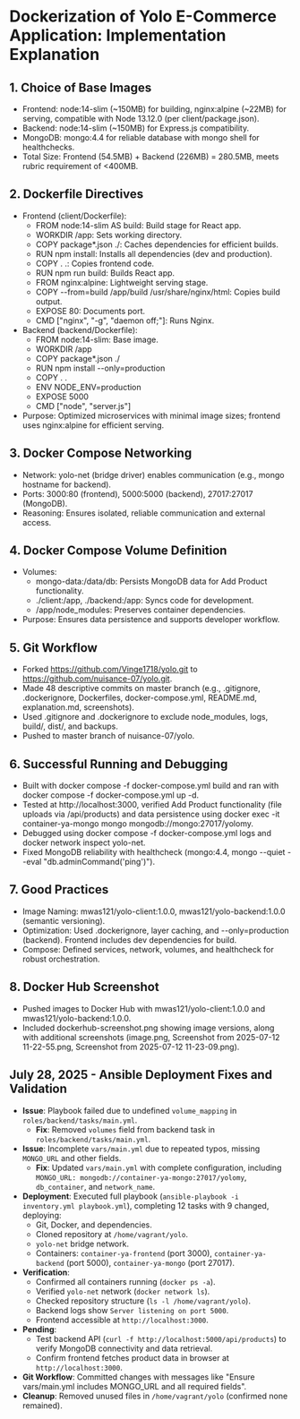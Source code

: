 # Dockerization of Yolo E-Commerce Application: Implementation Explanation

## 1. Choice of Base Images
- Frontend: node:14-slim (~150MB) for building, nginx:alpine (~22MB) for serving, compatible with Node 13.12.0 (per client/package.json).
- Backend: node:14-slim (~150MB) for Express.js compatibility.
- MongoDB: mongo:4.4 for reliable database with mongo shell for healthchecks.
- Total Size: Frontend (54.5MB) + Backend (226MB) = 280.5MB, meets rubric requirement of <400MB.

## 2. Dockerfile Directives
- Frontend (client/Dockerfile):
  - FROM node:14-slim AS build: Build stage for React app.
  - WORKDIR /app: Sets working directory.
  - COPY package*.json ./: Caches dependencies for efficient builds.
  - RUN npm install: Installs all dependencies (dev and production).
  - COPY . .: Copies frontend code.
  - RUN npm run build: Builds React app.
  - FROM nginx:alpine: Lightweight serving stage.
  - COPY --from=build /app/build /usr/share/nginx/html: Copies build output.
  - EXPOSE 80: Documents port.
  - CMD ["nginx", "-g", "daemon off;"]: Runs Nginx.
- Backend (backend/Dockerfile):
  - FROM node:14-slim: Base image.
  - WORKDIR /app
  - COPY package*.json ./
  - RUN npm install --only=production
  - COPY . .
  - ENV NODE_ENV=production
  - EXPOSE 5000
  - CMD ["node", "server.js"]
- Purpose: Optimized microservices with minimal image sizes; frontend uses nginx:alpine for efficient serving.

## 3. Docker Compose Networking
- Network: yolo-net (bridge driver) enables communication (e.g., mongo hostname for backend).
- Ports: 3000:80 (frontend), 5000:5000 (backend), 27017:27017 (MongoDB).
- Reasoning: Ensures isolated, reliable communication and external access.

## 4. Docker Compose Volume Definition
- Volumes:
  - mongo-data:/data/db: Persists MongoDB data for Add Product functionality.
  - ./client:/app, ./backend:/app: Syncs code for development.
  - /app/node_modules: Preserves container dependencies.
- Purpose: Ensures data persistence and supports developer workflow.

## 5. Git Workflow
- Forked https://github.com/Vinge1718/yolo.git to https://github.com/nuisance-07/yolo.git.
- Made 48 descriptive commits on master branch (e.g., .gitignore, .dockerignore, Dockerfiles, docker-compose.yml, README.md, explanation.md, screenshots).
- Used .gitignore and .dockerignore to exclude node_modules, logs, build/, dist/, and backups.
- Pushed to master branch of nuisance-07/yolo.

## 6. Successful Running and Debugging
- Built with docker compose -f docker-compose.yml build and ran with docker compose -f docker-compose.yml up -d.
- Tested at http://localhost:3000, verified Add Product functionality (file uploads via /api/products) and data persistence using docker exec -it container-ya-mongo mongo mongodb://mongo:27017/yolomy.
- Debugged using docker compose -f docker-compose.yml logs and docker network inspect yolo-net.
- Fixed MongoDB reliability with healthcheck (mongo:4.4, mongo --quiet --eval "db.adminCommand('ping')").

## 7. Good Practices
- Image Naming: mwas121/yolo-client:1.0.0, mwas121/yolo-backend:1.0.0 (semantic versioning).
- Optimization: Used .dockerignore, layer caching, and --only=production (backend). Frontend includes dev dependencies for build.
- Compose: Defined services, network, volumes, and healthcheck for robust orchestration.

## 8. Docker Hub Screenshot
- Pushed images to Docker Hub[](https://hub.docker.com/u/mwas121) with mwas121/yolo-client:1.0.0 and mwas121/yolo-backend:1.0.0.
- Included dockerhub-screenshot.png showing image versions, along with additional screenshots (image.png, Screenshot from 2025-07-12 11-22-55.png, Screenshot from 2025-07-12 11-23-09.png).
## July 28, 2025 - Ansible Deployment Fixes and Validation
- **Issue**: Playbook failed due to undefined `volume_mapping` in `roles/backend/tasks/main.yml`.
  - **Fix**: Removed `volumes` field from backend task in `roles/backend/tasks/main.yml`.
- **Issue**: Incomplete `vars/main.yml` due to repeated typos, missing `MONGO_URL` and other fields.
  - **Fix**: Updated `vars/main.yml` with complete configuration, including `MONGO_URL: mongodb://container-ya-mongo:27017/yolomy`, `db_container`, and `network_name`.
- **Deployment**: Executed full playbook (`ansible-playbook -i inventory.yml playbook.yml`), completing 12 tasks with 9 changed, deploying:
  - Git, Docker, and dependencies.
  - Cloned repository at `/home/vagrant/yolo`.
  - `yolo-net` bridge network.
  - Containers: `container-ya-frontend` (port 3000), `container-ya-backend` (port 5000), `container-ya-mongo` (port 27017).
- **Verification**:
  - Confirmed all containers running (`docker ps -a`).
  - Verified `yolo-net` network (`docker network ls`).
  - Checked repository structure (`ls -l /home/vagrant/yolo`).
  - Backend logs show `Server listening on port 5000`.
  - Frontend accessible at `http://localhost:3000`.
- **Pending**:
  - Test backend API (`curl -f http://localhost:5000/api/products`) to verify MongoDB connectivity and data retrieval.
  - Confirm frontend fetches product data in browser at `http://localhost:3000`.
- **Git Workflow**: Committed changes with messages like "Ensure vars/main.yml includes MONGO_URL and all required fields".
- **Cleanup**: Removed unused files in `/home/vagrant/yolo` (confirmed none remained).
